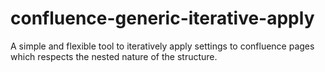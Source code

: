 # confluence-generic-iterative-apply
A simple and flexible tool to iteratively apply settings to confluence pages which respects the nested nature of the structure. 
